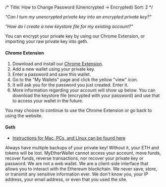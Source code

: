 /*
Title: How to Change Password (Unencrypted -> Encrypted)
Sort: 2
*/

_"Can I turn my unencrypted private key into an encrypted private key?"_

_"How do I create a new keystore file for my existing account?"_

You can encrypt your private key by using our Chrome Extension, or importing your raw private key into geth.

#### Chrome Extension

1.  Download and install our [Chrome Extension](https://chrome.google.com/webstore/detail/myetherwallet-cx/nlbmnnijcnlegkjjpcfjclmcfggfefdm?hl=en).
2.  Add a new wallet using your private key.
3.  Enter a password and save this wallet.
4.  Go to the "My Wallets" page and click the yellow "view" icon.
5.  It will ask you for the password you just created. Enter it.
6.  More information regarding your account will show up below. You can download the keystore file (encrypted with your password) and use that to access your wallet in the future.

You may choose to continue to use the Chrome Extension or go back to using the website.

#### Geth

*   [Instructions for Mac, PCs, and LInux can be found here](https://ethereum.stackexchange.com/questions/465/how-to-import-a-plain-private-key-into-geth-or-mist)

<div class="mew-alert mew-alert-danger">Always have multiple backups of your private key! Without it, your ETH and tokens will be lost. MyEtherWallet cannot access your account, move funds, recover funds, reverse transactions, nor recover your private key or password.  
We are not a web wallet. We are a client-side interface that allows you to interact with the Ethereum blockchain.  
We never save, store, or transmit any sensitive information ever. We don't know you, your IP address, your email address, or even that you used the site.</div>
